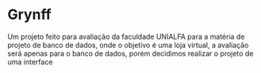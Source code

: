 # Grynff
Um projeto feito para avaliação da faculdade UNIALFA para a matéria de projeto de banco de dados, onde o objetivo é uma loja virtual, a avaliação será apenas para o banco de dados, porém decidimos realizar o projeto de uma interface
